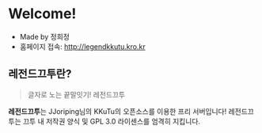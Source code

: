 # Welcome!
- Made by 정희정
- 홈페이지 접속: http://legendkkutu.kro.kr

## 레전드끄투란?
> 글자로 노는 끝말잇기! 레전드끄투

**레전드끄투**는 JJoriping님의 KKuTu의 오픈소스를 이용한 프리 서버입니다!
레전드끄투는 끄투 내 저작권 양식 및 GPL 3.0 라이센스를 엄격히 지킵니다.
